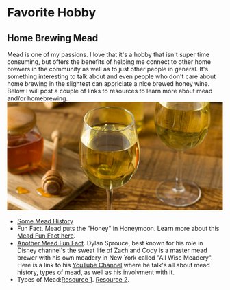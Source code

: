 # Favorite Hobby
## Home Brewing Mead

Mead is one of my passions. I love that it's a hobby that isn't super time consuming, but offers the benefits of helping me connect to other home brewers in the community as well as to just other people in general. It's something interesting to talk about and even people who don't care about home brewing in the slightest can appriciate a nice brewed honey wine. Below I will post a couple of links to resources to learn more about mead and/or homebrewing.
![](WEB_Mead.jpg)

- [Some Mead History](https://www.irishexaminer.com/property/homeandoutdoors/arid-20377522.html "Irish Examiner")
- Fun Fact. Mead puts the "Honey" in Honeymoon. Learn more about this [Mead Fun Fact here](https://www.batchmead.com/blog/did-mead-coin-the-term-honeymoon "Batch Mead").
- [Another Mead Fun Fact](https://www.youtube.com/watch?v=lQbr0hT-e3s "Dylan's Forbes YouTube Interview"). Dylan Sprouce, best known for his role in Disney channel's the sweat life of Zach and Cody is a master mead brewer with his own meadery in New York called "All Wise Meadery". Here is a link to his [YouTube Channel](https://www.youtube.com/watch?v=FX7uAQrqPEY "Dylan's Channel") where he talk's all about mead history, types of mead, as well as his involvment with it. 
- Types of Mead:[Resource 1](https://beerandbrewing.com/mead-by-many-other-names/ "Resource 1"). [Resource 2](http://www.stormthecastle.com/mead/articles/the-comprehensive-guide-to-types-and-names-of-mead.htm "Resource 2").

